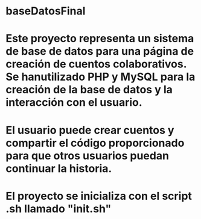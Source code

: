 # baseDatosFinal

# Este proyecto representa un sistema de base de datos para una página de creación de cuentos colaborativos. Se hanutilizado PHP y MySQL para la creación de la base de datos y la interacción con el usuario.

# El usuario puede crear cuentos y compartir el código proporcionado para que otros usuarios puedan continuar la historia.

# El proyecto se inicializa con el script .sh llamado "init.sh"
